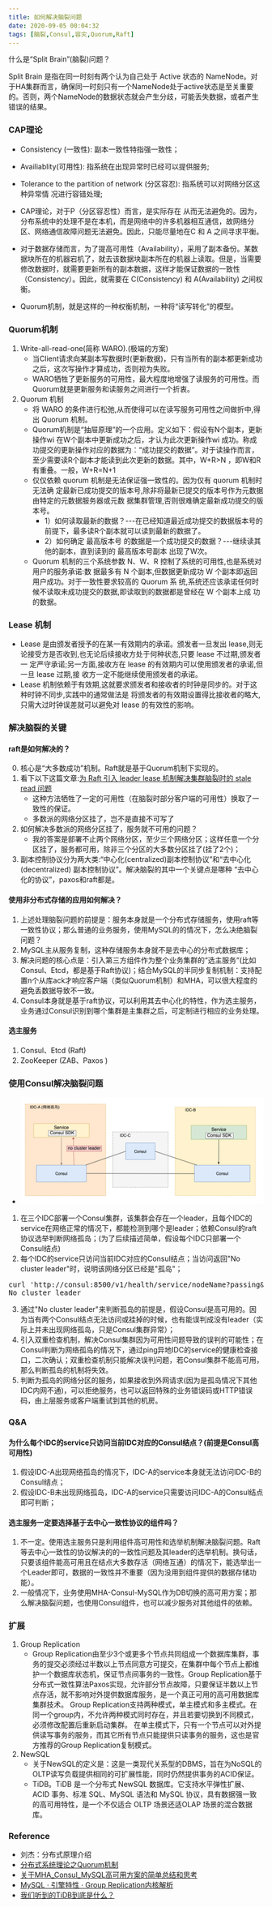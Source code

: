 ```yaml
---
title: 如何解决脑裂问题
date: 2020-09-05 00:04:32
tags: [脑裂,Consul,容灾,Quorum,Raft]
---
```


什么是“Split Brain”(脑裂)问题？

Split Brain 是指在同一时刻有两个认为自己处于 Active 状态的 NameNode。对于HA集群而言，确保同一时刻只有一个NameNode处于active状态是至关重要的。否则，两个NameNode的数据状态就会产生分歧，可能丢失数据，或者产生错误的结果。

### CAP理论
- Consistency (一致性): 副本一致性特指强一致性；
- Availiablity(可用性): 指系统在出现异常时已经可以提供服务;
- Tolerance to the partition of network (分区容忍): 指系统可以对网络分区这种异常情 况进行容错处理;

- CAP理论，对于P（分区容忍性）而言，是实际存在 从而无法避免的。因为，分布系统中的处理不是在本机，而是网络中的许多机器相互通信，故网络分区、网络通信故障问题无法避免。因此，只能尽量地在C 和 A 之间寻求平衡。
- 对于数据存储而言，为了提高可用性（Availability），采用了副本备份。某数据块所在的机器宕机了，就去该数据块副本所在的机器上读取。但是，当需要修改数据时，就需要更新所有的副本数据，这样才能保证数据的一致性（Consistency）。因此，就需要在 C(Consistency) 和 A(Availability) 之间权衡。
- Quorum机制，就是这样的一种权衡机制，一种将“读写转化”的模型。

### Quorum机制
1. Write-all-read-one(简称 WARO).(极端的方案)
    - 当Client请求向某副本写数据时(更新数据)，只有当所有的副本都更新成功之后，这次写操作才算成功，否则视为失败。
    - WARO牺牲了更新服务的可用性，最大程度地增强了读服务的可用性。而Quorum就是更新服务和读服务之间进行一个折衷。
2. Quorum 机制
	- 将 WARO 的条件进行松弛,从而使得可以在读写服务可用性之间做折中,得出 Quorum 机制。
	- Quorum机制是“抽屉原理”的一个应用。定义如下：假设有N个副本，更新操作wi 在W个副本中更新成功之后，才认为此次更新操作wi 成功。称成功提交的更新操作对应的数据为：“成功提交的数据”。对于读操作而言，至少需要读R个副本才能读到此次更新的数据。其中，W+R>N ，即W和R有重叠。一般，W+R=N+1
	- 仅仅依赖 quorum 机制是无法保证强一致性的。因为仅有 quorum 机制时无法确 定最新已成功提交的版本号,除非将最新已提交的版本号作为元数据由特定的元数据服务器或元数 据集群管理,否则很难确定最新成功提交的版本号。
		+ 1）如何读取最新的数据？---在已经知道最近成功提交的数据版本号的前提下，最多读R个副本就可以读到最新的数据了。
		+ 2）如何确定 最高版本号 的数据是一个成功提交的数据？---继续读其他的副本，直到读到的 最高版本号副本 出现了W次。
	- Quorum 机制的三个系统参数 N、W、R 控制了系统的可用性,也是系统对用户的服务承诺:数 据最多有 N 个副本,但数据更新成功 W 个副本即返回用户成功。对于一致性要求较高的 Quorum 系 统,系统还应该承诺任何时候不读取未成功提交的数据,即读取到的数据都是曾经在 W 个副本上成 功的数据。

### Lease 机制     
+ Lease 是由颁发者授予的在某一有效期内的承诺。颁发者一旦发出 lease,则无论接受方是否收到,也无论后续接收方处于何种状态,只要 lease 不过期,颁发者一 定严守承诺;另一方面,接收方在 lease 的有效期内可以使用颁发者的承诺,但一旦 lease 过期,接 收方一定不能继续使用颁发者的承诺。
+ Lease 机制依赖于有效期,这就要求颁发者和接收者的时钟是同步的。对于这种时钟不同步,实践中的通常做法是 将颁发者的有效期设置得比接收者的略大,只需大过时钟误差就可以避免对 lease 的有效性的影响。

### 解决脑裂的关键

#### raft是如何解决的？
0. 核心是“大多数成功”机制。Raft就是基于Quorum机制下实现的。
1. 看下以下这篇文章:[为 Raft 引入 leader lease 机制解决集群脑裂时的 stale read 问题](https://www.jianshu.com/p/072380e12657)
	- 这种方法牺牲了一定的可用性（在脑裂时部分客户端的可用性）换取了一致性的保证。
	- 多数派的网络分区挂了，岂不是直接不可写了 
2. 如何解决多数派的网络分区挂了，服务就不可用的问题？
	- 我的答案是部署不止两个网络分区，至少三个网络分区；这样任意一个分区挂了，服务都可用，除非三个分区的大多数分区挂了(挂了2个)；
3. 副本控制协议分为两大类:“中心化(centralized)副本控制协议”和“去中心化(decentralized) 副本控制协议”。解决脑裂的其中一个关键点是哪种 “去中心化的协议”，paxos和raft都是。

#### 使用非分布式存储的应用如何解决？
1. 上述处理脑裂问题的前提是：服务本身就是一个分布式存储服务，使用raft等一致性协议；那么普通的业务服务，使用MySQL的的情况下，怎么决绝脑裂问题？
2. MySQL主从服务复制，这种存储服务本身就不是去中心的分布式数据库；
3. 解决问题的核心点是：引入第三方组件作为整个业务集群的“选主服务“(比如Consul、Etcd，都是基于Raft协议)；结合MySQL的半同步复制机制：支持配置n个从库ack才响应客户端（类似Quorum机制）和MHA，可以很大程度的避免丢数据导致不一致。
4. Consul本身就是基于raft协议，可以利用其去中心化的特性，作为选主服务，业务通过Consul识别到哪个集群是主集群之后，可定制进行相应的业务处理。

#### 选主服务
1. Consul、Etcd (Raft)
2. ZooKeeper (ZAB、Paxos )

### 使用Consul解决脑裂问题
+ ![](20200905-如何解决脑裂问题/Consul_no_leader.png)

1. 在三个IDC部署一个Consul集群，该集群会存在一个leader，且每个IDC的service在网络正常的情况下，都能检测到哪个是leader；依赖Consul的raft协议选举判断网络孤岛；(为了后续描述简单，假设每个IDC只部署一个Consul结点)
2. 每个IDC的service只访问当前IDC对应的Consul结点；当访问返回"No cluster leader"时，说明该网络分区已经是"孤岛"；
<pre>
curl 'http://consul:8500/v1/health/service/nodeName?passing&wait=1s&index=1&tag=master'
No cluster leader
</pre>
3. 通过"No cluster leader"来判断孤岛的前提是，假设Consul是高可用的。因为当有两个Consul结点无法访问或挂掉的时候，也有能误判成没有leader（实际上并未出现网络孤岛，只是Consul集群异常）；
4. 引入双重检查机制，解决Consul集群因为可用性问题导致的误判的可能性；在Consul判断为网络孤岛的情况下，通过ping异地IDC的service的健康检查接口，二次确认；双重检查机制只能解决误判问题，若Consul集群不能高可用，那么判断孤岛的机制将失效。
5. 判断为孤岛的网络分区的服务，如果接收到外网请求(因为是孤岛情况下其他IDC内网不通)，可以拒绝服务，也可以返回特殊的业务错误码或HTTP错误码，由上层服务或客户端重试到其他的机房。

### Q&A

#### 为什么每个IDC的service只访问当前IDC对应的Consul结点？(前提是Consul高可用性)
1. 假设IDC-A出现网络孤岛的情况下，IDC-A的service本身就无法访问IDC-B的Consul结点；
2. 假设IDC-B未出现网络孤岛，IDC-A的service只需要访问IDC-A的Consul结点即可判断；

#### 选主服务一定要选择基于去中心一致性协议的组件吗？
1. 不一定。使用选主服务只是利用组件高可用性和选举机制解决脑裂问题。Raft等去中心一致性的协议解决的的一致性问题及其leader的选举机制。换句话，只要该组件能高可用且在结点大多数存活（网络互通）的情况下，能选举出一个Leader即可，数据的一致性并不重要（因为没用到组件提供的数据存储功能）。
2. 一般情况下，业务使用MHA-Consul-MySQL作为DB切换的高可用方案；那么解决脑裂问题，也使用Consul组件，也可以减少服务对其他组件的依赖。

### 扩展
1. Group Replication
	- Group Replication由至少3个或更多个节点共同组成一个数据库集群，事务的提交必须经过半数以上节点同意方可提交，在集群中每个节点上都维护一个数据库状态机，保证节点间事务的一致性。Group Replication基于分布式一致性算法Paxos实现，允许部分节点故障，只要保证半数以上节点存活，就不影响对外提供数据库服务，是一个真正可用的高可用数据库集群技术。 Group Replication支持两种模式，单主模式和多主模式。在同一个group内，不允许两种模式同时存在，并且若要切换到不同模式，必须修改配置后重新启动集群。 在单主模式下，只有一个节点可以对外提供读写事务的服务，而其它所有节点只能提供只读事务的服务，这也是官方推荐的Group Replication复制模式。
2. NewSQL
	- 关于NewSQL的定义是：这是一类现代关系型的DBMS，旨在为NoSQL的OLTP读写负载提供相同的可扩展性能，同时仍然提供事务的ACID保证。
	- TiDB。TiDB 是一个分布式 NewSQL 数据库。它支持水平弹性扩展、ACID 事务、标准 SQL、MySQL 语法和 MySQL 协议，具有数据强一致的高可用特性，是一个不仅适合 OLTP 场景还适OLAP 场景的混合数据库。

### Reference
+ 刘杰：分布式原理介绍
+ [分布式系统理论之Quorum机制](https://www.cnblogs.com/hapjin/p/5626889.html)
+ [关于MHA_Consul_MySQL高可用方案的简单总结和思考](https://kingson4wu.gitee.io/2020/08/31/20200831-%E5%85%B3%E4%BA%8EMHA-Consul-MySQL%E9%AB%98%E5%8F%AF%E7%94%A8%E6%96%B9%E6%A1%88%E7%9A%84%E7%AE%80%E5%8D%95%E6%80%BB%E7%BB%93%E5%92%8C%E6%80%9D%E8%80%83/)
+ [MySQL · 引擎特性 · Group Replication内核解析](http://mysql.taobao.org/monthly/2017/08/01/)
+ [我们听到的TiDB到底是什么？](https://zhuanlan.zhihu.com/p/71073707)